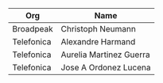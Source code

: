 | Org                    | Name                                                |
| -----------------------| ----------------------------------------------------|
| Broadpeak | Christoph Neumann |
| Telefonica | Alexandre Harmand |
| Telefonica | Aurelia Martinez Guerra |
| Telefonica | Jose A Ordonez Lucena |
